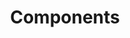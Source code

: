 ---
layout: sub-navigation
title: Components
description: Description of what components are.
sectionKey: Components
---